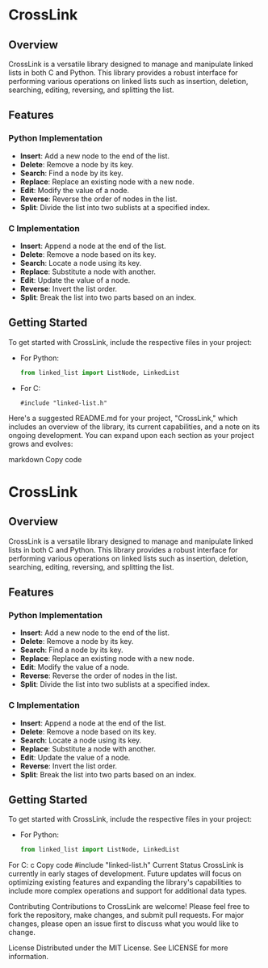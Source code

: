 # CrossLink

## Overview
CrossLink is a versatile library designed to manage and manipulate linked lists in both C and Python. This library provides a robust interface for performing various operations on linked lists such as insertion, deletion, searching, editing, reversing, and splitting the list.

## Features
### Python Implementation
- **Insert**: Add a new node to the end of the list.
- **Delete**: Remove a node by its key.
- **Search**: Find a node by its key.
- **Replace**: Replace an existing node with a new node.
- **Edit**: Modify the value of a node.
- **Reverse**: Reverse the order of nodes in the list.
- **Split**: Divide the list into two sublists at a specified index.

### C Implementation
- **Insert**: Append a node at the end of the list.
- **Delete**: Remove a node based on its key.
- **Search**: Locate a node using its key.
- **Replace**: Substitute a node with another.
- **Edit**: Update the value of a node.
- **Reverse**: Invert the list order.
- **Split**: Break the list into two parts based on an index.

## Getting Started
To get started with CrossLink, include the respective files in your project:

- For Python:
  ```python
  from linked_list import ListNode, LinkedList
  ```
- For C:
  ```
  #include "linked-list.h"
  ```


Here's a suggested README.md for your project, "CrossLink," which includes an overview of the library, its current capabilities, and a note on its ongoing development. You can expand upon each section as your project grows and evolves:

markdown
Copy code
# CrossLink

## Overview
CrossLink is a versatile library designed to manage and manipulate linked lists in both C and Python. This library provides a robust interface for performing various operations on linked lists such as insertion, deletion, searching, editing, reversing, and splitting the list.

## Features
### Python Implementation
- **Insert**: Add a new node to the end of the list.
- **Delete**: Remove a node by its key.
- **Search**: Find a node by its key.
- **Replace**: Replace an existing node with a new node.
- **Edit**: Modify the value of a node.
- **Reverse**: Reverse the order of nodes in the list.
- **Split**: Divide the list into two sublists at a specified index.

### C Implementation
- **Insert**: Append a node at the end of the list.
- **Delete**: Remove a node based on its key.
- **Search**: Locate a node using its key.
- **Replace**: Substitute a node with another.
- **Edit**: Update the value of a node.
- **Reverse**: Invert the list order.
- **Split**: Break the list into two parts based on an index.

## Getting Started
To get started with CrossLink, include the respective files in your project:

- For Python:
  ```python
  from linked_list import ListNode, LinkedList
For C:
c
Copy code
#include "linked-list.h"
Current Status
CrossLink is currently in early stages of development. Future updates will focus on optimizing existing features and expanding the library's capabilities to include more complex operations and support for additional data types.

Contributing
Contributions to CrossLink are welcome! Please feel free to fork the repository, make changes, and submit pull requests. For major changes, please open an issue first to discuss what you would like to change.

License
Distributed under the MIT License. See LICENSE for more information.
